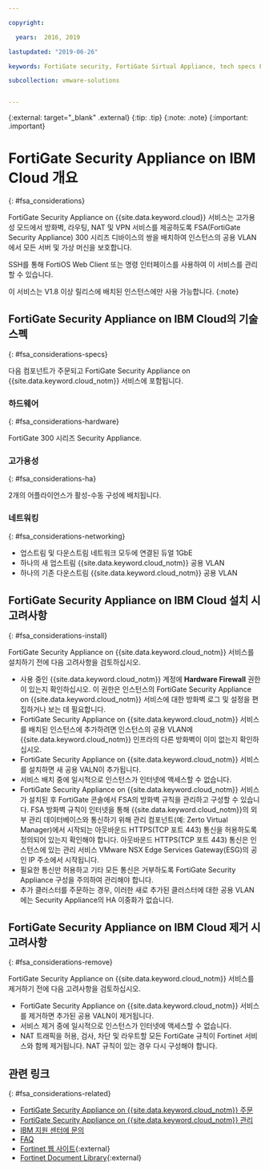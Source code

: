```yaml
---

copyright:

  years:  2016, 2019

lastupdated: "2019-06-26"

keywords: FortiGate security, FortiGate Sirtual Appliance, tech specs FortiGate

subcollection: vmware-solutions


---
```


{:external: target="_blank" .external}
{:tip: .tip}
{:note: .note}
{:important: .important}

# FortiGate Security Appliance on IBM Cloud 개요
{: #fsa_considerations}

FortiGate Security Appliance on {{site.data.keyword.cloud}} 서비스는 고가용성 모드에서 방화벽, 라우팅, NAT 및 VPN 서비스를 제공하도록 FSA(FortiGate Security Appliance) 300 시리즈 디바이스의 쌍을 배치하여 인스턴스의 공용 VLAN에서 모든 서버 및 가상 머신을 보호합니다.

SSH를 통해 FortiOS Web Client 또는 명령 인터페이스를 사용하여 이 서비스를 관리할 수 있습니다.

이 서비스는 V1.8 이상 릴리스에 배치된 인스턴스에만 사용 가능합니다.
{:note}

## FortiGate Security Appliance on IBM Cloud의 기술 스펙
{: #fsa_considerations-specs}

다음 컴포넌트가 주문되고 FortiGate Security Appliance on {{site.data.keyword.cloud_notm}} 서비스에 포함됩니다.

### 하드웨어
{: #fsa_considerations-hardware}

FortiGate 300 시리즈 Security Appliance.

### 고가용성
{: #fsa_considerations-ha}

2개의 어플라이언스가 활성-수동 구성에 배치됩니다.

### 네트워킹
{: #fsa_considerations-networking}

* 업스트림 및 다운스트림 네트워크 모두에 연결된 듀얼 1GbE
* 하나의 새 업스트림 {{site.data.keyword.cloud_notm}} 공용 VLAN
* 하나의 기존 다운스트림 {{site.data.keyword.cloud_notm}} 공용 VLAN

## FortiGate Security Appliance on IBM Cloud 설치 시 고려사항
{: #fsa_considerations-install}

FortiGate Security Appliance on {{site.data.keyword.cloud_notm}} 서비스를 설치하기 전에 다음 고려사항을 검토하십시오.
* 사용 중인 {{site.data.keyword.cloud_notm}} 계정에 **Hardware Firewall** 권한이 있는지 확인하십시오. 이 권한은 인스턴스의 FortiGate Security Appliance on {{site.data.keyword.cloud_notm}} 서비스에 대한 방화벽 로그 및 설정을 편집하거나 보는 데 필요합니다.
* FortiGate Security Appliance on {{site.data.keyword.cloud_notm}} 서비스를 배치된 인스턴스에 추가하려면 인스턴스의 공용 VLAN에 {{site.data.keyword.cloud_notm}} 인프라의 다른 방화벽이 이미 없는지 확인하십시오.
* FortiGate Security Appliance on {{site.data.keyword.cloud_notm}} 서비스를 설치하면 새 공용 VALN이 추가됩니다.
* 서비스 배치 중에 일시적으로 인스턴스가 인터넷에 액세스할 수 없습니다.
* FortiGate Security Appliance on {{site.data.keyword.cloud_notm}} 서비스가 설치된 후 FortiGate 콘솔에서 FSA의 방화벽 규칙을 관리하고 구성할 수 있습니다. FSA 방화벽 규칙이 인터넷을 통해 {{site.data.keyword.cloud_notm}}의 외부 관리 데이터베이스와 통신하기 위해 관리 컴포넌트(예: Zerto Virtual Manager)에서 시작되는 아웃바운드 HTTPS(TCP 포트 443) 통신을 허용하도록 정의되어 있는지 확인해야 합니다. 아웃바운드 HTTPS(TCP 포트 443) 통신은 인스턴스에 있는 관리 서비스 VMware NSX Edge Services Gateway(ESG)의 공인 IP 주소에서 시작됩니다.
* 필요한 통신만 허용하고 기타 모든 통신은 거부하도록 FortiGate Security Appliance 구성을 주의하여 관리해야 합니다.
* 추가 클러스터를 주문하는 경우, 이러한 새로 추가된 클러스터에 대한 공용 VLAN에는 Security Appliance의 HA 이중화가 없습니다.

## FortiGate Security Appliance on IBM Cloud 제거 시 고려사항
{: #fsa_considerations-remove}

FortiGate Security Appliance on {{site.data.keyword.cloud_notm}} 서비스를 제거하기 전에 다음 고려사항을 검토하십시오.
* FortiGate Security Appliance on {{site.data.keyword.cloud_notm}} 서비스를 제거하면 추가된 공용 VALN이 제거됩니다.
* 서비스 제거 중에 일시적으로 인스턴스가 인터넷에 액세스할 수 없습니다.
* NAT 트래픽을 허용, 검사, 차단 및 라우트할 모든 FortiGate 규칙이 Fortinet 서비스와 함께 제거됩니다. NAT 규칙이 있는 경우 다시 구성해야 합니다.

## 관련 링크
{: #fsa_considerations-related}

* [FortiGate Security Appliance on {{site.data.keyword.cloud_notm}} 주문](/docs/services/vmwaresolutions/services?topic=vmware-solutions-fsa_ordering)
* [FortiGate Security Appliance on {{site.data.keyword.cloud_notm}} 관리](/docs/services/vmwaresolutions/services?topic=vmware-solutions-managingfsa)
* [IBM 지원 센터에 문의](/docs/services/vmwaresolutions/vmonic?topic=vmware-solutions-trbl_support)
* [FAQ](/docs/services/vmwaresolutions/vmonic?topic=vmware-solutions-faq)
* [Fortinet 웹 사이트](https://www.fortinet.com/){:external}
* [Fortinet Document Library](https://docs.fortinet.com/product/fortigate/6.2){:external}
